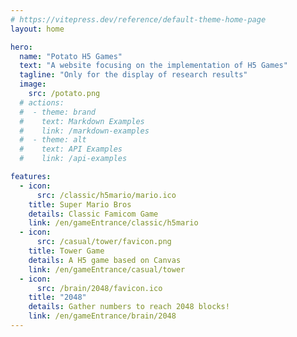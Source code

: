 ```yaml
---
# https://vitepress.dev/reference/default-theme-home-page
layout: home

hero:
  name: "Potato H5 Games"
  text: "A website focusing on the implementation of H5 Games"
  tagline: "Only for the display of research results"
  image:
    src: /potato.png
  # actions:
  #  - theme: brand
  #    text: Markdown Examples
  #    link: /markdown-examples
  #  - theme: alt
  #    text: API Examples
  #    link: /api-examples

features:
  - icon: 
      src: /classic/h5mario/mario.ico
    title: Super Mario Bros
    details: Classic Famicom Game
    link: /en/gameEntrance/classic/h5mario
  - icon: 
      src: /casual/tower/favicon.png
    title: Tower Game
    details: A H5 game based on Canvas
    link: /en/gameEntrance/casual/tower
  - icon: 
      src: /brain/2048/favicon.ico
    title: "2048"
    details: Gather numbers to reach 2048 blocks!
    link: /en/gameEntrance/brain/2048
---
```


